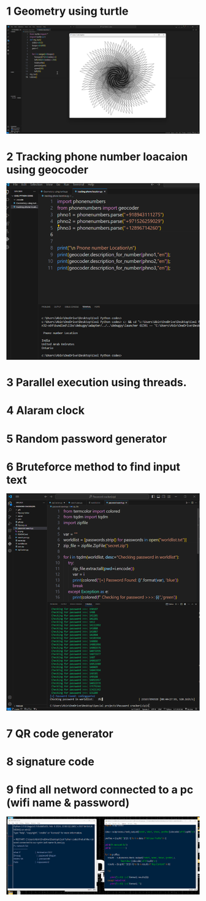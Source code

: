 # 1 Geometry using turtle

![screenshot](images/turtle.png)

# 2 Tracking phone number loacaion using geocoder

![screenshot](images/phtrack.png)

# 3 Parallel execution using threads.
# 4 Alaram clock
# 5 Random password generator
# 6 Bruteforce method to find input text
![screenshot](images/passcrack.png)
# 7 QR code generator
# 8 signature code
# 9 find all netword connected to a pc (wifi name & password)
![screenshot](images/wifipass.png)
